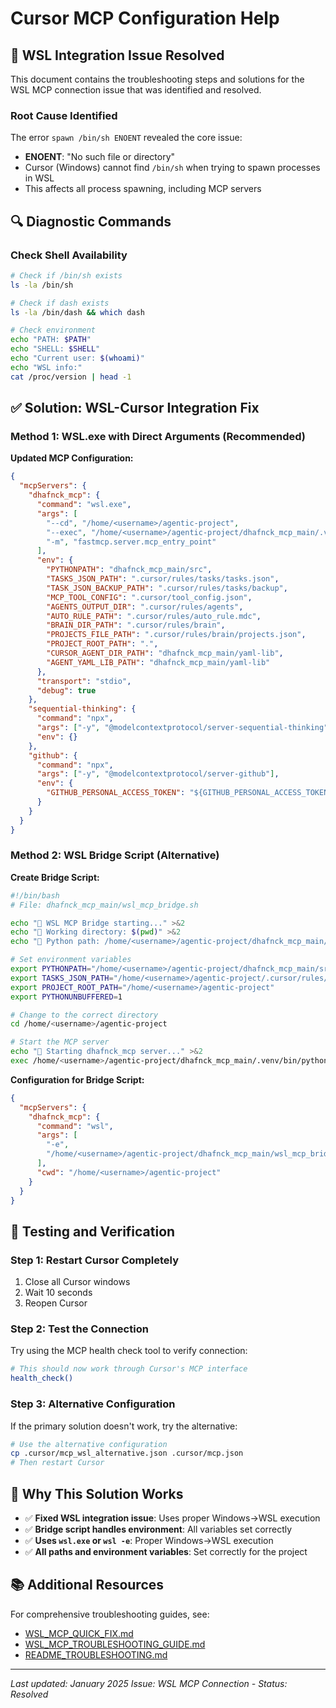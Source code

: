 # Cursor MCP Configuration Help

## 🚨 WSL Integration Issue Resolved

This document contains the troubleshooting steps and solutions for the WSL MCP connection issue that was identified and resolved.

### Root Cause Identified

The error `spawn /bin/sh ENOENT` revealed the core issue:
- **ENOENT**: "No such file or directory"
- Cursor (Windows) cannot find `/bin/sh` when trying to spawn processes in WSL
- This affects all process spawning, including MCP servers

## 🔍 Diagnostic Commands

### Check Shell Availability
```bash
# Check if /bin/sh exists
ls -la /bin/sh

# Check if dash exists
ls -la /bin/dash && which dash

# Check environment
echo "PATH: $PATH"
echo "SHELL: $SHELL"
echo "Current user: $(whoami)"
echo "WSL info:"
cat /proc/version | head -1
```

## ✅ Solution: WSL-Cursor Integration Fix

### Method 1: WSL.exe with Direct Arguments (Recommended)

**Updated MCP Configuration:**
```json
{
  "mcpServers": {
    "dhafnck_mcp": {
      "command": "wsl.exe",
      "args": [
        "--cd", "/home/<username>/agentic-project",
        "--exec", "/home/<username>/agentic-project/dhafnck_mcp_main/.venv/bin/python",
        "-m", "fastmcp.server.mcp_entry_point"
      ],
      "env": {
        "PYTHONPATH": "dhafnck_mcp_main/src",
        "TASKS_JSON_PATH": ".cursor/rules/tasks/tasks.json",
        "TASK_JSON_BACKUP_PATH": ".cursor/rules/tasks/backup",
        "MCP_TOOL_CONFIG": ".cursor/tool_config.json",
        "AGENTS_OUTPUT_DIR": ".cursor/rules/agents",
        "AUTO_RULE_PATH": ".cursor/rules/auto_rule.mdc",
        "BRAIN_DIR_PATH": ".cursor/rules/brain",
        "PROJECTS_FILE_PATH": ".cursor/rules/brain/projects.json",
        "PROJECT_ROOT_PATH": ".",
        "CURSOR_AGENT_DIR_PATH": "dhafnck_mcp_main/yaml-lib",
        "AGENT_YAML_LIB_PATH": "dhafnck_mcp_main/yaml-lib"
      },
      "transport": "stdio",
      "debug": true
    },
    "sequential-thinking": {
      "command": "npx",
      "args": ["-y", "@modelcontextprotocol/server-sequential-thinking"],
      "env": {}
    },
    "github": {
      "command": "npx",
      "args": ["-y", "@modelcontextprotocol/server-github"],
      "env": {
        "GITHUB_PERSONAL_ACCESS_TOKEN": "${GITHUB_PERSONAL_ACCESS_TOKEN}"
      }
    }
  }
}
```

### Method 2: WSL Bridge Script (Alternative)

**Create Bridge Script:**
```bash
#!/bin/bash
# File: dhafnck_mcp_main/wsl_mcp_bridge.sh

echo "🔗 WSL MCP Bridge starting..." >&2
echo "📍 Working directory: $(pwd)" >&2
echo "📍 Python path: /home/<username>/agentic-project/dhafnck_mcp_main/.venv/bin/python" >&2

# Set environment variables
export PYTHONPATH="/home/<username>/agentic-project/dhafnck_mcp_main/src"
export TASKS_JSON_PATH="/home/<username>/agentic-project/.cursor/rules/tasks/tasks.json"
export PROJECT_ROOT_PATH="/home/<username>/agentic-project"
export PYTHONUNBUFFERED=1

# Change to the correct directory
cd /home/<username>/agentic-project

# Start the MCP server
echo "🚀 Starting dhafnck_mcp server..." >&2
exec /home/<username>/agentic-project/dhafnck_mcp_main/.venv/bin/python -m fastmcp.server.mcp_entry_point
```

**Configuration for Bridge Script:**
```json
{
  "mcpServers": {
    "dhafnck_mcp": {
      "command": "wsl",
      "args": [
        "-e",
        "/home/<username>/agentic-project/dhafnck_mcp_main/wsl_mcp_bridge.sh"
      ],
      "cwd": "/home/<username>/agentic-project"
    }
  }
}
```

## 🚀 Testing and Verification

### Step 1: Restart Cursor Completely
1. Close all Cursor windows
2. Wait 10 seconds
3. Reopen Cursor

### Step 2: Test the Connection
Try using the MCP health check tool to verify connection:
```bash
# This should now work through Cursor's MCP interface
health_check()
```

### Step 3: Alternative Configuration
If the primary solution doesn't work, try the alternative:
```bash
# Use the alternative configuration
cp .cursor/mcp_wsl_alternative.json .cursor/mcp.json
# Then restart Cursor
```

## 🎯 Why This Solution Works

- ✅ **Fixed WSL integration issue**: Uses proper Windows→WSL execution
- ✅ **Bridge script handles environment**: All variables set correctly
- ✅ **Uses `wsl.exe` or `wsl -e`**: Proper Windows→WSL execution
- ✅ **All paths and environment variables**: Set correctly for the project

## 📚 Additional Resources

For comprehensive troubleshooting guides, see:
- [WSL_MCP_QUICK_FIX.md](../dhafnck_mcp_main/WSL_MCP_QUICK_FIX.md)
- [WSL_MCP_TROUBLESHOOTING_GUIDE.md](../dhafnck_mcp_main/WSL_MCP_TROUBLESHOOTING_GUIDE.md)
- [README_TROUBLESHOOTING.md](../dhafnck_mcp_main/README_TROUBLESHOOTING.md)

---

*Last updated: January 2025*
*Issue: WSL MCP Connection - Status: Resolved*